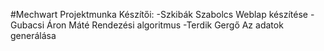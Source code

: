 #Mechwart Projektmunka 
Készítői: 
-Szkibák Szabolcs Weblap készítése
-Gubacsi Áron Máté Rendezési algoritmus
-Terdik Gergő Az adatok generálása
